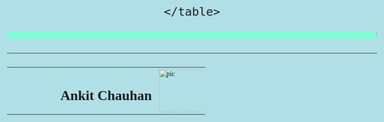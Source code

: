 <!DOCTYPE html>
<html>
<head>
<meta charset="UTF-8">
<title> Bsc Syllabus </title>
<link rel="stylesheet"
href="https://fonts.googleapis.com/css?family=Indie Flower">
<style>
body {
font-family: 'Indie Flower', serif;
font-size: 32px;
background-image:image(gbu1)
}
</style>
</head>
<body style="background-color:powderblue";>
   <header>
    <table style="width:100%">
        <tr>
            <td style="width:100px"></td>
            <td colspan="6" style="text-align:start"><h1>Ankit Chauhan</h1>
            </td>
            <td><img src="ankitimg.jpg" alt="pic" width="100">
            </td>
        
    </table>
<marquee style="font-family:Courier New; font-size:15px; background-color:aquamarine" behavior="" direction="ltr"><i> This is not for official use.
     This is to be used only as a lab project.</i></marquee>
   </header>
   <hr>



</body>


















</html>
